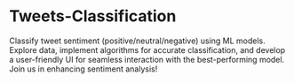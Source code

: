 # Tweets-Classification
Classify tweet sentiment (positive/neutral/negative) using ML models. Explore data, implement algorithms for accurate classification, and develop a user-friendly UI for seamless interaction with the best-performing model. Join us in enhancing sentiment analysis!
